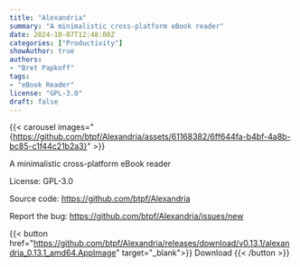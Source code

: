 ```yaml
---
title: "Alexandria"
summary: "A minimalistic cross-platform eBook reader"
date: 2024-10-07T12:48:00Z
categories: ["Productivity"]
showAuthor: true
authors:
- "Bret Papkoff"
tags: 
- "eBook Reader"
license: "GPL-3.0"
draft: false
---
```


{{< carousel images="{https://github.com/btpf/Alexandria/assets/61168382/6ff644fa-b4bf-4a8b-bc85-c1f44c21b2a3}" >}}

A minimalistic cross-platform eBook reader

License: GPL-3.0

Source code: <https://github.com/btpf/Alexandria>

Report the bug: <https://github.com/btpf/Alexandria/issues/new>  

{{< button href="https://github.com/btpf/Alexandria/releases/download/v0.13.1/alexandria_0.13.1_amd64.AppImage" target="_blank">}}
Download
{{< /button >}}